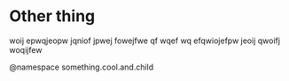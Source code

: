 # Other thing

woij epwqjeopw jqniof jpwej fowejfwe
qf
wqef
wq
efqwiojefpw jeoij qwoifj woqijfew

@namespace          something.cool.and.child
